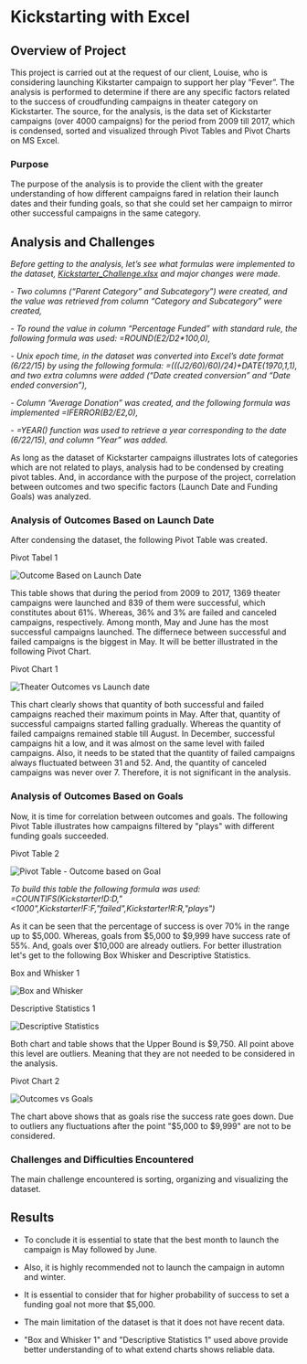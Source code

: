 # Kickstarting with Excel

## Overview of Project

This project is carried out at the request of our client, Louise, who is considering launching Kikstarter campaign to support her play “Fever”. The analysis is performed to determine if there are any specific factors related to the success of croudfunding campaigns in theater category on Kickstarter. The source, for the analysis, is the data set of Kickstarter campaigns (over 4000 campaigns) for the period from 2009 till 2017, which is condensed, sorted and visualized through Pivot Tables and Pivot Charts on MS Excel.

### Purpose

The purpose of the analysis is to provide the client with the greater understanding of how different campaigns fared in relation their launch dates and their funding goals, so that she could set her campaign to mirror other successful campaigns in the same category.

## Analysis and Challenges

_Before getting to the analysis, let’s see what formulas were implemented to the dataset, [Kickstarter_Challenge.xlsx](Kickstarter_Challenge.xlsx) and major changes were made._ 

_-	Two columns (“Parent Category” and Subcategory”) were created, and the value was retrieved from column “Category and Subcategory”  were created,_

_-	To round the value in column “Percentage Funded” with standard rule, the following formula was used: =ROUND(E2/D2*100,0),_ 

_-	Unix epoch time, in the dataset was converted into Excel’s date format (6/22/15) by using the following formula: =(((J2/60)/60)/24)+DATE(1970,1,1), and two extra columns were added (“Date created conversion” and “Date ended conversion”),_

_-	Column “Average Donation” was created, and the following formula was implemented =IFERROR(B2/E2,0),_

_-	=YEAR() function was used to retrieve a year corresponding to the date (6/22/15), and column “Year” was added._

As long as the dataset of Kickstarter campaigns illustrates lots of categories which are not related to plays, analysis had to be condensed by creating pivot tables. And, in accordance with the purpose of the project, correlation between outcomes and two specific factors (Launch Date and Funding Goals) was analyzed.

### Analysis of Outcomes Based on Launch Date

After condensing the dataset, the following Pivot Table was created. 

Pivot Tabel 1

![Outcome Based on Launch Date](Resources/Images/PT_1.png)

This table shows that during the period from 2009 to 2017, 1369 theater campaigns were launched and 839 of them were successful, which constitutes about 61%. Whereas, 36% and 3% are failed and canceled campaigns, respectively. Among month, May and June has the most successful campaigns launched. The differnece between successful and failed campaigns is the biggest in May. It will be better illustrated in the following Pivot Chart.

Pivot Chart 1

![Theater Outcomes vs Launch date](Resources/Theater_Outcomes_vs_Launch.png)

This chart clearly shows that quantity of both successful and failed campaigns reached their maximum points in May. After that, quantity of successful campaigns started falling gradually. Whereas the quantity of failed campaigns remained stable till August. In December, successful campaigns hit a low, and it was almost on the same level with failed campaigns. Also, it needs to be stated that the quantity of failed campaigns always fluctuated between 31 and 52. And, the quantity of canceled campaigns was never over 7. Therefore, it is not significant in the analysis.

### Analysis of Outcomes Based on Goals

Now, it is time for correlation between outcomes and goals. The following Pivot Table illustrates how campaigns filtered by "plays" with different funding goals succeeded.

Pivot Table 2

![Pivot Table - Outcome based on Goal](Resources/Images/PT_2.png) 	

_To build this table the following formula was used: =COUNTIFS(Kickstarter!$D:$D,"<1000",Kickstarter!$F:$F,"failed",Kickstarter!$R:$R,"plays")_

As it can be seen that the percentage of success is over 70% in the range up to $5,000. Whereas, goals from $5,000 to $9,999 have success rate of 55%. And, goals over $10,000 are already outliers. For better illustration let's get to the following Box Whisker and Descriptive Statistics.

Box and Whisker 1

![Box and Whisker](Resources/Images/Box_whisker.png)

Descriptive Statistics 1

![Descriptive Statistics](Resources/Images/Descriptive_Statistics.png)

Both chart and table shows that the Upper Bound is $9,750. All point above this level are outliers. Meaning that they are not needed to be considered in the analysis. 

Pivot Chart 2

![Outcomes vs Goals](Resources/Outcomes_vs_Goals.png)

The chart above shows that as goals rise the success rate goes down.  Due to outliers any fluctuations after the point "$5,000 to $9,999" are not to be considered. 

### Challenges and Difficulties Encountered

The main challenge encountered is sorting, organizing and visualizing the dataset.

## Results

- To conclude it is essential to state that the best month to launch the campaign is May followed by June. 

- Also, it is highly recommended not to launch the campaign in automn and winter.

- It is essential to consider that for higher probability of success to set a funding goal not more that $5,000.

- The main limitation of the dataset is that it does not have recent data. 

- "Box and Whisker 1" and "Descriptive Statistics 1" used above provide better understanding of to what extend charts shows reliable data. 
